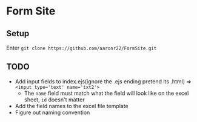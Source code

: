 # Form Site

## Setup
Enter `git clone https://github.com/aaronr22/FormSite.git`


## TODO
- Add input fields to index.ejs(ignore the .ejs ending pretend its .html) =>  `<input type='text' name='txt2'>`
  -   The `name` field must match what the field will look like on the excel sheet, `id` doesn't matter
- Add the field names to the excel file template
- Figure out naming convention

